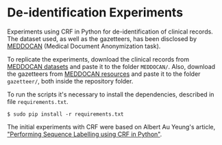 # De-identification Experiments

Experiments using CRF in Python for de-identification of clinical records. The dataset used, as well as the gazetteers, has been disclosed by [MEDDOCAN](http://temu.bsc.es/meddocan/) (Medical Document Anonymization task).

To replicate the experiments, download the clinical records from [MEDDOCAN datasets](http://temu.bsc.es/meddocan/index.php/data/) and paste it to the folder ```MEDDOCAN/```. Also, download the gazetteers from [MEDDOCAN resources](http://temu.bsc.es/meddocan/index.php/resources/) and paste it to the folder ```gazetteer/```, both inside the repository folder.

 To run the scripts it's necessary to install the dependencies, described in file ```requirements.txt```.

    $ sudo pip install -r requirements.txt

The initial experiments with CRF were based on Albert Au Yeung's article, ["Performing Sequence Labelling using CRF in Python"](http://www.albertauyeung.com/post/python-sequence-labelling-with-crf/).
